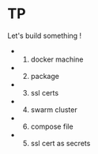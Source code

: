 # TP

Let's build something !

- 1. docker machine
- 2. package
- 3. ssl certs
- 4. swarm cluster
- 6. compose file
- 5. ssl cert as secrets